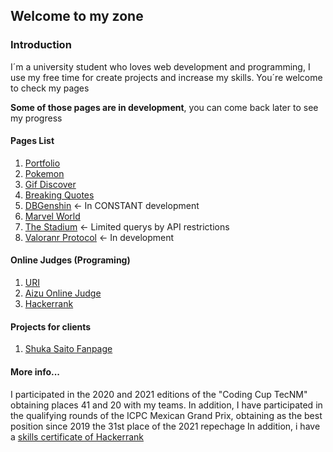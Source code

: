 ## Welcome to my zone
### Introduction
I´m a university student who loves web development and programming, I use my free time for create projects and increase my skills.
You´re welcome to check my pages

**Some of those pages are in development**, you can come back later to see my progress
#### Pages List
1. [Portfolio](https://deriancardenas.github.io/Portfolio/)
2. [Pokemon](https://deriancardenas.github.io/pokedex-final/)
3. [Gif Discover](https://deriancardenas.github.io/GifDiscover/)
4. [Breaking Quotes](https://deriancardenas.github.io/BreakingBad/)
5. [DBGenshin](http://dbgenshin.atwebpages.com/) <- In CONSTANT development
6. [Marvel World](https://deriancardenas.github.io/MarvelWorld/index.html)
7. [The Stadium](https://deriancardenas.github.io/TheStadium/) <- Limited querys by API restrictions
8. [Valoranr Protocol](https://deriancardenas.github.io/valorant-protocol/) <- In development

#### Online Judges (Programing)
1. [URI](https://www.beecrowd.com.br/judge/es/profile/287111)
2. [Aizu Online Judge](https://judge.u-aizu.ac.jp/onlinejudge/user.jsp?id=DerianCardenas17#0)
3. [Hackerrank](https://www.hackerrank.com/Sekiryuutei17?hr_r=1)

#### Projects for clients
1. [Shuka Saito Fanpage](https://shukaprotectionsquad.000webhostapp.com/index.html) 

#### More info...
I participated in the 2020 and 2021 editions of the "Coding Cup TecNM" obtaining places 41 and 20 with my teams.
In addition, I have participated in the qualifying rounds of the ICPC Mexican Grand Prix, obtaining as the best position since 2019 the 31st place of the 2021 repechage
In addition, i have a [skills certificate of Hackerrank](https://www.hackerrank.com/certificates/93196b7df634)



